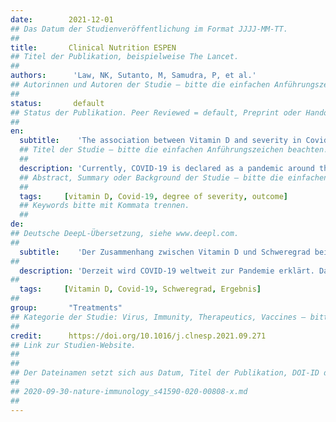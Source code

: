 ```yaml
---
date:        2021-12-01
## Das Datum der Studienveröffentlichung im Format JJJJ-MM-TT.
##
title:       Clinical Nutrition ESPEN
## Titel der Publikation, beispielweise The Lancet.
##
authors:      'Law, NK, Sutanto, M, Samudra, P, et al.'
## Autorinnen und Autoren der Studie – bitte die einfachen Anführungszeichen beachten!
##
status:       default
## Status der Publikation. Peer Reviewed = default, Preprint oder Handout (Thesenpapier)
##
en:
  subtitle:    'The association between Vitamin D and severity in Covid-19 patient: systematic review'
  ## Titel der Studie – bitte die einfachen Anführungszeichen beachten!
  ##
  description: 'Currently, COVID-19 is declared as a pandemic around the world. Therefore, there is a need for therapy to reduce the symptoms and severity from COVID-19. One of the new hypotheses is through vitamin D serum, for which patients with deficient vitamin D claimed to have increased severity in COVID-19 infected patients. Since vitamin D may play an important role to suppress cytokines storm in COVID-19, such as interleukin-1 (IL-1) and interleukin-6 (IL-6). Though the relationship between Vitamin-D and COVID-19 is still not well understood. Therefore the purpose of this systematic review is to find association between vitamin D and severity in COVID-19 patient. This research was conducted on 16 – 24 April 2021. Two Independent researchers will systematically extract data from several databases, such as PubMed Central (PMC), PUBMED, Science direct and Google Scholar using mesh term such as Vitamin D Deficiency"[Mesh] AND "Severity of Illness Index"[Mesh]) AND "COVID-19"[Mesh]) AND "SARS-CoV-2"[Mesh]. Studies that are extracted will be analyzed and selected according to our inclusion criteria such as cohort and cross-sectional studies in the last 10 years. We excluded systematic reviews, meta-analysis, case series, case reports, and studies on animals. Then, the quality of the journal is rated with Newcastle-Ottawa (NOS). Through several inclusion criteria selection, six journals are suitable for data extraction, with. 5 out of 6 journals found a positive association of decreased vitamin D and increased severity of COVID-19 patients, and mean vitamin D in patients with severe severity was below ideal standards. However 1 of 6 journals shows negative association. The severe and moderate COVID-19 patient has a different sample portion, which may explain the research shows negative association. In conclusion, Vitamin D is an essential factor in the severity and outcome of COVID-19 patients. Patients with vitamin D deficiency have a poor disease course and severe degree of severity. Clinical symptoms differentiate drastically between mild and severe symptoms. Further RCT studies need to be done to confirm the Results.'
  ## Abstract, Summary oder Background der Studie – bitte die einfachen Anführungszeichen b
  ##
  tags:     [vitamin D, Covid-19, degree of severity, outcome]
  ## Keywords bitte mit Kommata trennen.
  ##
de: 
## Deutsche DeepL-Übersetzung, siehe www.deepl.com.
##
  subtitle:    'Der Zusammenhang zwischen Vitamin D und Schweregrad bei Covid-19-Patienten: systematische Überprüfung'
##
  description: 'Derzeit wird COVID-19 weltweit zur Pandemie erklärt. Daher besteht ein Bedarf an einer Therapie, um die Symptome und den Schweregrad von COVID-19 zu verringern. Eine der neuen Hypothesen ist, dass Vitamin-D-Serum bei Patienten mit Vitamin-D-Mangel den Schweregrad einer COVID-19-Infektion erhöht. Denn Vitamin D könnte eine wichtige Rolle bei der Unterdrückung des Sturms von Zytokinen bei COVID-19 spielen, wie z. B. Interleukin-1 (IL-1) und Interleukin-6 (IL-6). Allerdings ist der Zusammenhang zwischen Vitamin D und COVID-19 noch nicht ausreichend geklärt. Ziel dieser systematischen Untersuchung ist es daher, einen Zusammenhang zwischen Vitamin D und dem Schweregrad der Erkrankung bei COVID-19-Patienten zu finden. Diese Untersuchung wurde vom 16. bis 24. April 2021 durchgeführt. Zwei unabhängige Forscher werden systematisch Daten aus verschiedenen Datenbanken wie PubMed Central (PMC), PUBMED, Science direct und Google Scholar extrahieren und dabei Begriffe wie Vitamin-D-Mangel"[Mesh] AND "Severity of Illness Index"[Mesh]) AND "COVID-19"[Mesh]) AND "SARS-CoV-2"[Mesh]. Die extrahierten Studien wurden analysiert und nach unseren Einschlusskriterien wie Kohorten- und Querschnittsstudien aus den letzten 10 Jahren ausgewählt. Ausgeschlossen wurden systematische Übersichten, Meta-Analysen, Fallserien, Fallberichte und Tierstudien. Anschließend wurde die Qualität der Zeitschrift mit dem Newcastle-Ottawa-Kriterium (NOS) bewertet. Durch die Auswahl mehrerer Einschlusskriterien sind sechs Zeitschriften für die Datenextraktion geeignet, wobei. In 5 von 6 Zeitschriften wurde ein positiver Zusammenhang zwischen vermindertem Vitamin D und erhöhtem Schweregrad von COVID-19-Patienten festgestellt, und der durchschnittliche Vitamin D-Wert lag bei Patienten mit schwerem Schweregrad unter den idealen Werten. In 1 von 6 Fachzeitschriften wurde jedoch ein negativer Zusammenhang festgestellt. Der Anteil der Patienten mit schwerer und mittelschwerer COVID-19-Erkrankung an der Stichprobe ist unterschiedlich, was die negative Assoziation der Studie erklären könnte. Zusammenfassend lässt sich sagen, dass Vitamin D ein wesentlicher Faktor für den Schweregrad und das Ergebnis von COVID-19-Patienten ist. Patienten mit Vitamin-D-Mangel haben einen schlechten Krankheitsverlauf und einen schweren Schweregrad. Die klinischen Symptome unterscheiden sich drastisch zwischen leichten und schweren Symptomen. Weitere RCT-Studien müssen durchgeführt werden, um die Ergebnisse zu bestätigen.'
##
  tags:     [Vitamin D, Covid-19, Schweregrad, Ergebnis]
##
group:       "Treatments"
## Kategorie der Studie: Virus, Immunity, Therapeutics, Vaccines – bitte die Anführungszeichen beachten!
##
credit:      https://doi.org/10.1016/j.clnesp.2021.09.271
## Link zur Studien-Website.
##
##
## Der Dateinamen setzt sich aus Datum, Titel der Publikation, DOI-ID der Studie (nach dem letzten Slash) und der Dateiendung zusammen. Bitte den Unterstrich vor der DOI-ID beachten!
##
## 2020-09-30-nature-immunology_s41590-020-00808-x.md
##
---
```

<object data="{{ page.link }}" style='height:calc(100vh - 400px); width: 100%' type='application/pdf'></object>